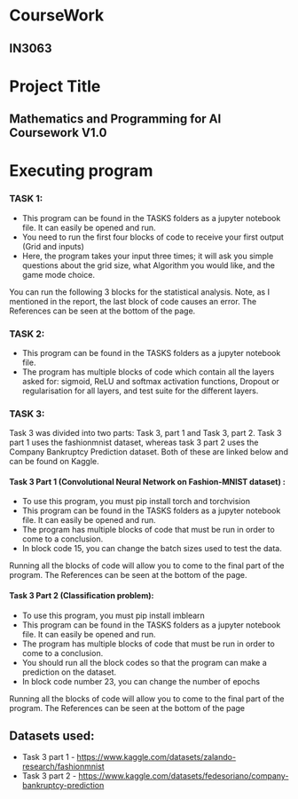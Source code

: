 # CourseWork
## IN3063

# Project Title

## Mathematics and Programming for AI Coursework V1.0

# Executing program

### TASK 1:

- This program can be found in the TASKS folders as a jupyter notebook file. It can easily be opened and run.
- You need to run the first four blocks of code to receive your first output (Grid and inputs)
- Here, the program takes your input three times; it will ask you simple questions about the grid size, what Algorithm you would like, and the game mode choice.

You can run the following 3 blocks for the statistical analysis. Note, as I mentioned in the report, the last block of code causes an error.
The References can be seen at the bottom of the page.



### TASK 2:

- This program can be found in the TASKS folders as a jupyter notebook file.
- The program has multiple blocks of code which contain all the layers asked for: sigmoid, ReLU and softmax activation functions, Dropout or regularisation for all layers, and test suite for the different layers.


### TASK 3:

Task 3 was divided into two parts: Task 3, part 1 and Task 3, part 2.
Task 3 part 1 uses the fashionmnist dataset, whereas task 3 part 2 uses the Company Bankruptcy Prediction dataset. Both of these are linked below and can be found on Kaggle.

#### Task 3 Part 1 (Convolutional Neural Network on Fashion-MNIST dataset) :
- To use this program, you must pip install torch and torchvision
- This program can be found in the TASKS folders as a jupyter notebook file. It can easily be opened and run.
- The program has multiple blocks of code that must be run in order to come to a conclusion. 
- In block code 15, you can change the batch sizes used to test the data.

Running all the blocks of code will allow you to come to the final part of the program. 
The References can be seen at the bottom of the page.

#### Task 3 Part 2 (Classification problem):
- To use this program, you must pip install imblearn
- This program can be found in the TASKS folders as a jupyter notebook file. It can easily be opened and run.
- The program has multiple blocks of code that must be run in order to come to a conclusion. 
- You should run all the block codes so that the program can make a prediction on the dataset.
-  In block code number 23, you can change the number of epochs

Running all the blocks of code will allow you to come to the final part of the program. 
The References can be seen at the bottom of the page

## Datasets used:

- Task 3 part 1 - https://www.kaggle.com/datasets/zalando-research/fashionmnist
- Task 3 part 2 - https://www.kaggle.com/datasets/fedesoriano/company-bankruptcy-prediction  



